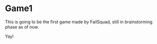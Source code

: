 # Game1
This is going to be the first game made by FailSquad, still in brainstorming phase as of now.

Yay!
